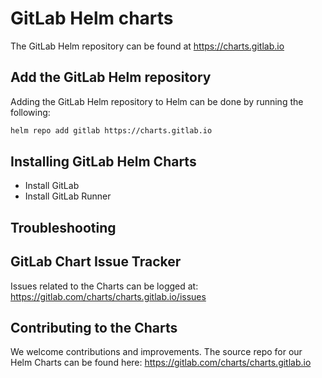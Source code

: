 # GitLab Helm charts

The GitLab Helm repository can be found at https://charts.gitlab.io

## Add the GitLab Helm repository

Adding the GitLab Helm repository to Helm can be done by running the following:

```bash
helm repo add gitlab https://charts.gitlab.io
```

## Installing GitLab Helm Charts

 - Install GitLab
 - Install GitLab Runner

## Troubleshooting

## GitLab Chart Issue Tracker

Issues related to the Charts can be logged at: https://gitlab.com/charts/charts.gitlab.io/issues

## Contributing to the Charts

We welcome contributions and improvements. The source repo for our Helm Charts can be found here: https://gitlab.com/charts/charts.gitlab.io

